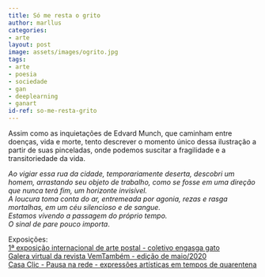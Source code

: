 ```yaml
---
title: Só me resta o grito
author: marllus
categories:
- arte
layout: post
image: assets/images/ogrito.jpg
tags:
- arte
- poesia
- sociedade
- gan
- deeplearning
- ganart
id-ref: so-me-resta-grito
---
```


Assim como as inquietações de Edvard Munch, que caminham entre doenças, vida e morte, tento descrever o momento único dessa ilustração a partir de suas pinceladas, onde podemos suscitar a fragilidade e a transitoriedade da vida.

*Ao vigiar essa rua da cidade, temporariamente deserta, descobri um homem, arrastando seu objeto de trabalho, como se fosse em uma direção que nunca terá fim, um horizonte invisível.<br>
A loucura toma conta do ar, entremeada por agonia, rezas e rasga mortalhas, em um céu silencioso e de sangue.<br>
Estamos vivendo a passagem do próprio tempo.<br>
O sinal de pare pouco importa*.<br>

Exposições:<br>[1ª exposição internacional de arte postal - coletivo engasga gato](https://www.instagram.com/coletivoengasgato/) <br>[Galera virtual da revista VemTambém - edição de maio/2020](https://vemtambem.com/revistamaio/0001.html) <br>[Casa Clic - Pausa na rede - expressões artísticas em tempos de quarentena](https://casaclicpalmas.wixsite.com/casaclic)
